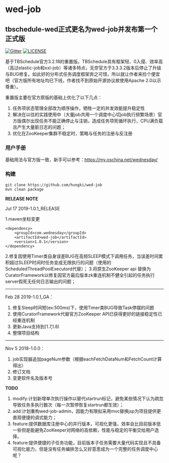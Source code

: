 # wed-job

## tbschedule-wed正式更名为wed-job并发布第一个正式版 ##

[![Gitter](https://badges.gitter.im/wednesday-lj/wed-job.svg)](https://gitter.im/wednesday-lj/wed-job?utm_source=badge&utm_medium=badge&utm_campaign=pr-badge)  [![LICENSE](https://img.shields.io/badge/license-Anti%20996-blue.svg)](https://github.com/996icu/996.ICU/blob/master/LICENSE)


基于TBSchedule官方3.2.18的重置版。TBSchedule具有框架轻、0入侵、效率高（高过elastic-job和xxl-job）等诸多特点，无奈官方于3.3.3.2版本后停止了升级与BUG修复。如此好的分布式任务调度框架弃之可惜，所以就让作者来捡个便宜吧（官方版所有地址均已下线，作者找不到原始开源协议故使用Apache 2.0以示尊重）。

重置版主要在官方原版的基础上优化了以下几点： 
>
1. 任务项状态管理全部改为顺序操作，牺牲一定的并发效能提升稳定性 
2. 解决在以往的实践使用中（大量job共用一个调度中心切job执行频繁场景）官方版偶尔出现任务不能正确停止与注销，造成任务项死循环执行，CPU满负载且产生大量脏日志的问题；
3. 优化在ZooKeeper集群不稳定时，策略与任务的注册与反注册



### 用户手册
基础用法与官方版一致，新手可以参考：https://my.oschina.net/wednesday/

### 构建
    git clone https://github.com/hungki/wed-job
	mvn clean package

**RELEASE NOTE**


Jul 17 2019-1.0.1_RELEASE

1.maven坐标变更
```
<dependency>
    <groupId>com.wednesday</groupId>
    <artifactId>wed-job</artifactId>
    <version>1.0.1</version>
</dependency>
```
2.修复因使用Timer类自身误差BUG在高频SLEEP模式下调用任务，当误差时间累积超过SLEEP时间时任务变成无限执行的问题（使用的ScheduledThreadPoolExecutord代替）；
3.将原生ZooKeeper api 替换为CuratorFramework以修复因官方最后版本zk重连机制不健全引起的任务执行server假死无任何日志输出的问题；

---

Feb 28 2019-1.0.1_GA：

1. 修复Sleep时间短(ex:500ms)下，使用Timer类BUG导致Task停摆的问题
2. 使用CuratorFramework代替官方ZooKeeper API已获得更好的链接稳定性已经重连机制
3. 更新Java支持到[1.7,1.8)
4. 整理项目结构

---

Nov 5 2018-1.0.0：

1. job实现器追加pageNum参数（根据eachFetchDataNum和FetchCount计算得出）
2. 修订文档
3. 变更软件名及版本号

**TODO**

1. modify:计划新增单次执行操作以替代startrun标记，避免某些情况下认为疏忽导致任务多执行数次（每一次暂停恢复startrun都生效）；
2. add:计划重构wed-job-admin，因能力有限拟采用mvc替换jsp为项目提供更直观便捷的调式能力；
3. feature:提供数据库注册中心的并行版本，可视化更强，效率会比目前版本低一些但是能避免ZooKeeper对网络的高依赖，性能与稳定的平衡交给用户选择。
4. feature:提供便捷的子任务功能，目前版本子任务需要大量代码实现且不具备可视化能力，但是没有任务编排怎么又好意思成为一个完整的任务调度中心呢？
